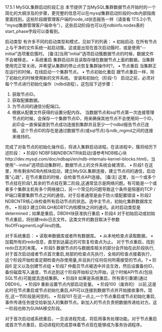 17.5.1 MySQL集群启动阶段汇总
本节提供了当MySQL集群数据节点开始时的一个简化的大纲涉及的步骤，更完整的信息可以在mysql集群启动阶段的ndb内部指南里面找到。这些阶段跟管理客户端的node_id状态报告一样（请查看 17.5.2小节, “mysql集群管理客户端命令”），这些启动阶段也可以在ndbinfo.nodes表的start_phase字段可以查看到。

启动类型  有许多不同的启动类型和模式，见如下的列表：
• 初始启动. 在所有节点上与干净的文件系统一起启动簇。这或是出现在首次启动簇时，或是使用“--initial”选项重启簇时。
[备注]当用”initial”选项启动簇数据节点的时候，数据文件不会被移走。
• 系统重启  集群启动并且读取存储在数据节点上面的数据。当集群使用完正常关闭，并希望从集群的停止点恢复集群操作时?。
• 节点重启  当集群正在运行的时候，在线启动一个集群节点。
• 节点初始化重启  跟节点重启一样，除了初始化的时候使用新的文件系统。
安装和初始化（阶段-1） 启动之前，必须对每个节点进行初始化操作（ndbd进程）。这包括下述步骤：
1.    获取节点ID。
2.    获取配置数据。
3.    为节点间的通信分配端口。
4.    根据从配置文件获得的设置分配内存。
当数据节点和sql节点第一次连接管理节点的时候，会保存一个集群节点ID，用来确保其他节点不会使用同一个ID，此ID会一直保留直到节点成功连接到集群并且至少一个ndbd报告节点已连接。这个节点ID的存在是通过数据节点(或sql节点)与ndb_mgmd之间的连接来维持的。

完成了对各节点的初始化操作后，将进入集群启动进程。在该进程中，簇将经历下述阶段：
• 阶段0  NDBFS和NDBCNTR块启动(请参考NDB核心块http://dev.mysql.com/doc/ndbapi/en/ndb-internals-kernel-blocks.html)，当使用“--initial”选项启动集群时，数据节点上的文件系统会被清空。
• 阶段1  在这里，所有剩余NDB内核块启动，建立MySQL集群连接，建立节点间的通信，启动簇“心跳”，在节点重启的时候，会检查节点API连接。
	[备注] 这里，当一个或多个节点挂在阶段1,其余的节点挂在第二阶段,这通常显示是网络问题。有可能是一个或者多个集群主机有多个网络接口，另一个常见的问题导致这个条件是阻塞的TCP / IP端口需要集群节点之间的通信，对于后者通常是由于防火墙配置错误
• 阶段2  NDBCNTR核心块检查所有启动节点的状态。选中主节点，初始化集群数据库文件。
• 阶段3  建立DBLQH和DBTC内核模块之间的通讯。此时启动类型是determined；如果是重启，DBDIH块获准执行重启
• 阶段4  对于初始启动或初始节点重启，将创建redo日志文件。这类文件的数目取决于参数NoOfFragmentLogFiles的值。

对于系统重启：
•  读取单数据库或者所有数据库。
•  从本地检查点读取数据。
•  加载所有的redo信息，直至到达最近的可恢复检查点为止。
对于节点重启，找到redo日志的末尾。
• 阶段5  数据节点的与数据库相关的部分会开始在此阶段执行,对于首次启动或者节点首次重启,局部的检查点先执行，全局的检查点接着执行，这个阶段开始检查定期检查内存使用量,并且执行任何任何所需接受的节点。?
• 阶段6  定义以及创建节点组
• 阶段7  仲裁员节点被选中并且生效，然后设置备份ID，备份磁盘写入速度，节点达到这个阶段开始标记为开始，这个时候API节点(包括SQL节点)可能就去连结集群。
• 阶段8  如果是系统重启，所有索引重建(通过DBDIH)。
• 阶段9  重新设置节点内部启动变量。
• 阶段100（废弃的）  以前,这是此时在节点重启或节点初始化重启,API可以连接到数据节点并开始接收事件。现在,这一节阶段是闲空的。
• 阶段101  在这一点上,一个节点重启或节点初始化重启,事件传递任务提交给新加入的集群节点。新加入的节点负责把数据传递给对方。这一阶段也称为SUMA移交阶段。

对于首次启动或系统重启，一旦该进程完成，将启用事务处理功能。对于节点重启或首次节点重启，启动进程的完成意味着节点现在能够成为事务协调程序。
